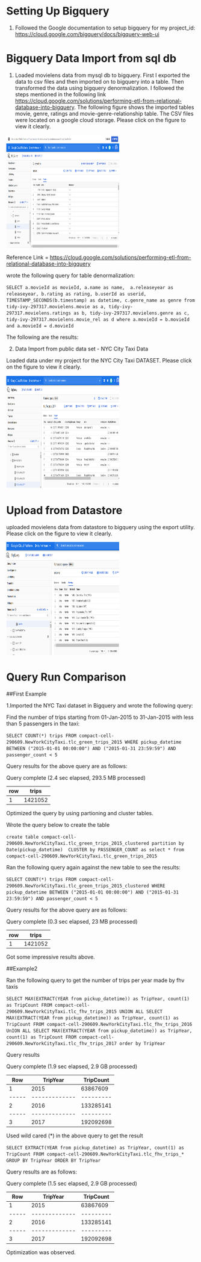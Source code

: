 # Setting Up Bigquery

1. Followed the Google documentation to setup bigquery for my project_id:
https://cloud.google.com/bigquery/docs/bigquery-web-ui

# Bigquery Data Import from sql db

1. Loaded movielens data from mysql db to bigquery. First I exported the data to csv files and then imported on to bigquery into a table. Then transformed the data using bigquery denormalization. I followed the steps mentioned in the following link https://cloud.google.com/solutions/performing-etl-from-relational-database-into-bigquery. The following figure shows the imported tables movie, genre, ratings and movie-genre-relationship table. The CSV files were located on a google cloud storage. Please click on the figure to view it clearly.

<img src="https://github.com/Sadiya-Dalvi/SDProfile/blob/main/2020-12-16_01-41-06.png" alt="Data Import from csv" width="300" height="300">

Reference Link = https://cloud.google.com/solutions/performing-etl-from-relational-database-into-bigquery

wrote the following query for table denormalization:

`SELECT a.movieId as movieId,
       a.name as name, 
       a.releaseyear as releaseyear,
       b.rating as rating, b.userId as userid, TIMESTAMP_SECONDS(b.timestamp) as datetime,
       c.genre_name as genre
       from tidy-ivy-297317.movielens.movie as a, tidy-ivy-297317.movielens.ratings as b, tidy-ivy-297317.movielens.genre as c, tidy-ivy-297317.movielens.movie_rel as d
       where
       a.movieId = b.movieId
       and a.movieId = d.movieId`
       
 The following are the results:
 
 
 
       

2. Data Import from public data set - NYC City Taxi Data

Loaded data under my project for the  NYC City Taxi DATASET. Please click on the figure to view it clearly.

<img src="https://github.com/Sadiya-Dalvi/SDProfile/blob/main/publicdata.png" alt="Data Import from Public Dataset" width="300" height="300">

# Upload from Datastore

uploaded movielens data from datastore to bigquery using the export utility. Please click on the figure to view it clearly.

<img src="https://github.com/Sadiya-Dalvi/SDProfile/blob/main/datastore upload.png" alt="Upload data from datastore" width="300" height="300">

# Query Run Comparison

##First Example

1.Imported the NYC Taxi dataset in Bigquery and wrote the following query:

Find the number of trips starting from 01-Jan-2015 to 31-Jan-2015 with less than 5 passengers in the taxi:

`SELECT
  COUNT(*) trips
FROM
  compact-cell-290609.NewYorkCityTaxi.tlc_green_trips_2015
WHERE
  pickup_datetime BETWEEN ("2015-01-01 00:00:00")
  AND ("2015-01-31 23:59:59")
  AND passenger_count < 5`
  
 Query results for the above query are as follows:

Query complete (2.4 sec elapsed, 293.5 MB processed)

| row  | trips    |
| ---  | -------- |
| 1    | 1421052  |

Optimized the query by using partioning and cluster tables. 

Wrote the query below to create the table

`create table
compact-cell-290609.NewYorkCityTaxi.tlc_green_trips_2015_clustered
partition by
Date(pickup_datetime) 
CLUSTER by PASSENGER_COUNT as
select * from compact-cell-290609.NewYorkCityTaxi.tlc_green_trips_2015`

Ran the following query again against the new table to see the results:

`SELECT
  COUNT(*) trips
FROM
  compact-cell-290609.NewYorkCityTaxi.tlc_green_trips_2015_clustered
WHERE
  pickup_datetime BETWEEN ("2015-01-01 00:00:00")
  AND ("2015-01-31 23:59:59")
  AND passenger_count < 5`

Query results for the above query are as follows:

Query complete (0.3 sec elapsed, 23 MB processed)

| row  | trips    |
| ---  | -------- |
| 1    | 1421052  |

Got some impressive results above.

##Example2

Ran the following query to  get the number of trips per year made by fhv taxis

`SELECT MAX(EXTRACT(YEAR from pickup_datetime)) as TripYear, count(1) as TripCount FROM compact-cell-290609.NewYorkCityTaxi.tlc_fhv_trips_2015
UNION ALL
SELECT MAX(EXTRACT(YEAR from pickup_datetime)) as TripYear, count(1) as TripCount FROM compact-cell-290609.NewYorkCityTaxi.tlc_fhv_trips_2016
UnION ALL
SELECT MAX(EXTRACT(YEAR from pickup_datetime)) as TripYear, count(1) as TripCount FROM compact-cell-290609.NewYorkCityTaxi.tlc_fhv_trips_2017
order by TripYear`

Query results

Query complete (1.9 sec elapsed, 2.9 GB processed)

|Row	|TripYear	|TripCount|	
|----- |-------------|---------| 
|1	|  2015       |63867609 |
|----- |-------------|---------|
|2	| 2016        |133285141|
|----- |-------------|---------|
|3	| 2017        |192092698|



Used wild cared (*) in the above query to get the result

`SELECT EXTRACT(YEAR from pickup_datetime) as TripYear, count(1) as TripCount FROM compact-cell-290609.NewYorkCityTaxi.tlc_fhv_trips_*
GROUP BY TripYear
ORDER BY TripYear`

Query results are as follows:

Query complete (1.5 sec elapsed, 2.9 GB processed)

|Row	|TripYear	|TripCount|	
|----- |-------------|---------| 
|1	|  2015       |63867609 |
|----- |-------------|---------|
|2	| 2016        |133285141|
|----- |-------------|---------|
|3	| 2017        |192092698|

Optimization was observed.
